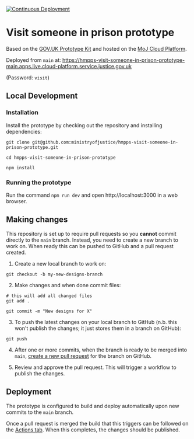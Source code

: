[![Continuous Deployment](https://github.com/ministryofjustice/hmpps-visit-someone-in-prison-prototype/actions/workflows/cd-main.yaml/badge.svg)](https://github.com/ministryofjustice/hmpps-visit-someone-in-prison-prototype/actions/workflows/cd-main.yaml)
# Visit someone in prison prototype

Based on the [GOV.UK Prototype Kit](https://prototype-kit.service.gov.uk/docs/) and hosted on the [MoJ Cloud Platform](https://user-guide.cloud-platform.service.justice.gov.uk/documentation/getting-started/prototype-kit.html).

Deployed from `main` at: https://hmpps-visit-someone-in-prison-prototype-main.apps.live.cloud-platform.service.justice.gov.uk 

(Password: `visit`)

## Local Development

### Installation
Install the prototype by checking out the repository and installing dependencies:
```
git clone git@github.com:ministryofjustice/hmpps-visit-someone-in-prison-prototype.git

cd hmpps-visit-someone-in-prison-prototype

npm install
```

### Running the prototype

Run the command ```npm run dev``` and open http://localhost:3000 in a web browser.

## Making changes
This repository is set up to require pull requests so you **cannot** commit directly to the `main` branch. Instead, you need to create a new branch to work on. When ready this can be pushed to GitHub and a pull request created.

1. Create a new local branch to work on:
```
git checkout -b my-new-designs-branch
```

2. Make changes and when done commit files:
```
# this will add all changed files
git add .

git commit -m "New designs for X"
```

3. To push the latest changes on your local branch to GitHub (n.b. this won't publish the changes; it just stores them in a branch on GitHub):
```
git push
```

4. After one or more commits, when the branch is ready to be merged into `main`, [create a new pull request](https://github.com/ministryofjustice/hmpps-visit-someone-in-prison-prototype/pulls) for the branch on GitHub.

5. Review and approve the pull request. This will trigger a workflow to publish the changes.

## Deployment
The prototype is configured to build and deploy automatically upon new commits to the `main` branch.

Once a pull request is merged the build that this triggers can be followed on the [Actions tab](https://github.com/ministryofjustice/hmpps-visit-someone-in-prison-prototype/actions). When this completes, the changes should be published.
